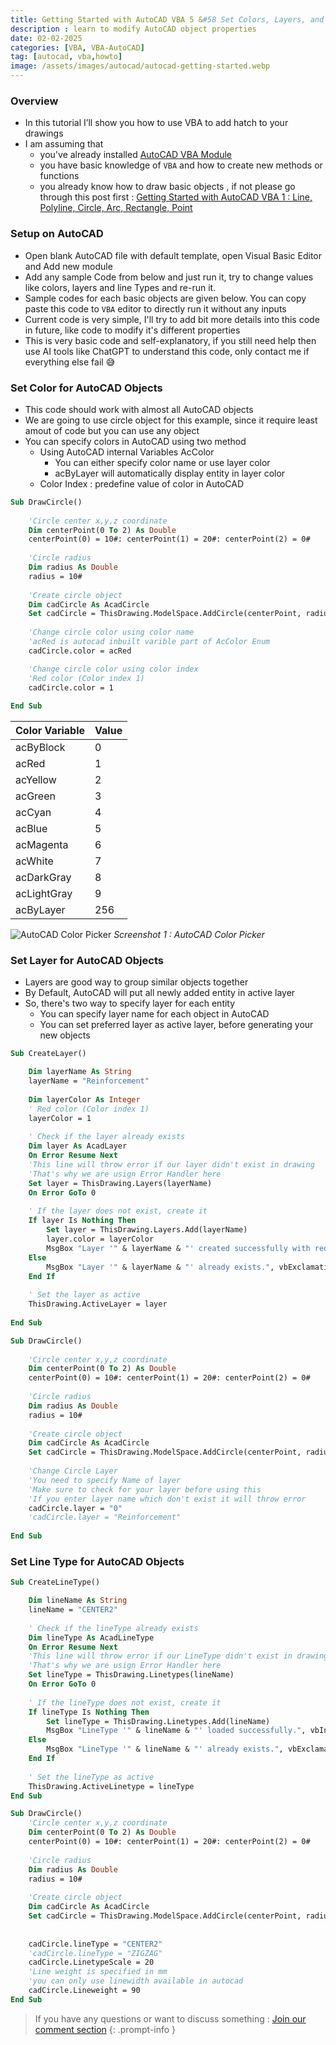 ```yaml
---
title: Getting Started with AutoCAD VBA 5 &#58 Set Colors, Layers, and Line Types
description : learn to modify AutoCAD object properties
date: 02-02-2025
categories: [VBA, VBA-AutoCAD]
tag: [autocad, vba,howto]
image: /assets/images/autocad/autocad-getting-started.webp
---
```


### Overview
- In this tutorial I’ll show you how to use VBA to add hatch to your drawings
- I am assuming that 
  - you've already installed [AutoCAD VBA Module](https://www.autodesk.com/support/technical/article/caas/tsarticles/ts/3kxk0RyvfWTfSfAIrcmsLQ.html)
  - you have basic knowledge of `VBA` and how to create new methods or functions
  - you already know how to draw basic objects , if not please go through this post first : [Getting Started with AutoCAD VBA 1 : Line, Polyline, Circle, Arc, Rectangle, Point](/posts/autocad-vba-getting-started-1/)

### Setup on AutoCAD
- Open blank AutoCAD file with default template, open Visual Basic Editor and Add new module
- Add any sample Code from below and just run it, try to change values like colors, layers and line Types and re-run it.
- Sample codes for each basic objects are given below. You can copy paste this code to `VBA` editor to directly run it without any inputs
- Current code is very simple, I'll try to add bit more details into this code in future, like code to modify it's different properties
- This is very basic code and self-explanatory, if you still need help then use AI tools like ChatGPT to understand this code, only contact me if everything else fail 😅

### Set Color for AutoCAD Objects
- This code should work with almost all AutoCAD objects
- We are going to use circle object for this example, since it require least amout of code but you can use any object
- You can specify colors in AutoCAD using two method
  - Using AutoCAD internal Variables AcColor
    - You can either specify color name or use layer color
    - acByLayer will automatically display entity in layer color
  - Color Index : predefine value of color in AutoCAD 

```vb
Sub DrawCircle()
       
    'Circle center x,y,z coordinate
    Dim centerPoint(0 To 2) As Double
    centerPoint(0) = 10#: centerPoint(1) = 20#: centerPoint(2) = 0#
     
    'Circle radius
    Dim radius As Double
    radius = 10#
     
    'Create circle object
    Dim cadCircle As AcadCircle
    Set cadCircle = ThisDrawing.ModelSpace.AddCircle(centerPoint, radius)
    
    'Change circle color using color name
    'acRed is autocad inbuilt varible part of AcColor Enum
    cadCircle.color = acRed

    'Change circle color using color index
    'Red color (Color index 1)
    cadCircle.color = 1
  
End Sub
```

| Color Variable | Value |
| -------------- | ----- |
| acByBlock      | 0     |
| acRed          | 1     |
| acYellow       | 2     |
| acGreen        | 3     |
| acCyan         | 4     |
| acBlue         | 5     |
| acMagenta      | 6     |
| acWhite        | 7     |
| acDarkGray     | 8     |
| acLightGray    | 9     |
| acByLayer      | 256   |

![AutoCAD Color Picker](/assets/images/autocad/autocad-color-picker.webp)
_Screenshot 1 : AutoCAD Color Picker_

### Set Layer for AutoCAD Objects
- Layers are good way to group similar objects together
- By Default, AutoCAD will put all newly added entity in active layer
- So, there's two way to specify layer for each entity
  - You can specify layer name for each object in AutoCAD
  - You can set preferred layer as active layer, before generating your new objects

```vb
Sub CreateLayer()

    Dim layerName As String
    layerName = "Reinforcement"
    
    Dim layerColor As Integer
    ' Red color (Color index 1)
    layerColor = 1
    
    ' Check if the layer already exists
    Dim layer As AcadLayer
    On Error Resume Next
    'This line will throw error if our layer didn't exist in drawing
    'That's why we are usign Error Handler here
    Set layer = ThisDrawing.Layers(layerName)
    On Error GoTo 0
    
    ' If the layer does not exist, create it
    If layer Is Nothing Then
        Set layer = ThisDrawing.Layers.Add(layerName)
        layer.color = layerColor
        MsgBox "Layer '" & layerName & "' created successfully with red color.", vbInformation
    Else
        MsgBox "Layer '" & layerName & "' already exists.", vbExclamation
    End If
    
    ' Set the layer as active
    ThisDrawing.ActiveLayer = layer
    
End Sub
```
```vb
Sub DrawCircle()
       
    'Circle center x,y,z coordinate
    Dim centerPoint(0 To 2) As Double
    centerPoint(0) = 10#: centerPoint(1) = 20#: centerPoint(2) = 0#
     
    'Circle radius
    Dim radius As Double
    radius = 10#
     
    'Create circle object
    Dim cadCircle As AcadCircle
    Set cadCircle = ThisDrawing.ModelSpace.AddCircle(centerPoint, radius)
    
    'Change Circle Layer
    'You need to specify Name of layer
    'Make sure to check for your layer before using this
    'If you enter layer name which don't exist it will throw error
    cadCircle.layer = "0"
    'cadCircle.layer = "Reinforcement"
    
End Sub
```

### Set Line Type for AutoCAD Objects
```vb
Sub CreateLineType()

    Dim lineName As String
    lineName = "CENTER2"
 
    ' Check if the lineType already exists
    Dim lineType As AcadLineType
    On Error Resume Next
    'This line will throw error if our LineType didn't exist in drawing
    'That's why we are usign Error Handler here
    Set lineType = ThisDrawing.Linetypes(lineName)
    On Error GoTo 0
    
    ' If the lineType does not exist, create it
    If lineType Is Nothing Then
        Set lineType = ThisDrawing.Linetypes.Add(lineName)
        MsgBox "LineType '" & lineName & "' loaded successfully.", vbInformation
    Else
        MsgBox "LineType '" & lineName & "' already exists.", vbExclamation
    End If
    
    ' Set the lineType as active
    ThisDrawing.ActiveLinetype = lineType 
End Sub
```
```vb
Sub DrawCircle()
    'Circle center x,y,z coordinate
    Dim centerPoint(0 To 2) As Double
    centerPoint(0) = 10#: centerPoint(1) = 20#: centerPoint(2) = 0#
     
    'Circle radius
    Dim radius As Double
    radius = 10#
     
    'Create circle object
    Dim cadCircle As AcadCircle
    Set cadCircle = ThisDrawing.ModelSpace.AddCircle(centerPoint, radius)
    
    
    cadCircle.lineType = "CENTER2"
    'cadCircle.lineType = "ZIGZAG"
    cadCircle.LinetypeScale = 20
    'Line weight is specified in mm
    'you can only use linewidth available in autocad
    cadCircle.Lineweight = 90
End Sub
```

> If you have any questions or want to discuss something : [Join our comment section](https://www.reddit.com/r/NodesAutomations/comments/1if1rs3/getting_started_with_autocad_vba_5_set_colors/)
{: .prompt-info }
